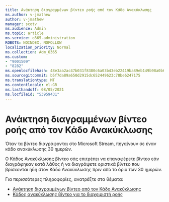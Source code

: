 ```yaml
---
title: Ανάκτηση διαγραμμένων βίντεο ροής από τον Κάδο Ανακύκλωσης
ms.author: v-jmathew
author: v-jmathew
manager: scotv
ms.audience: Admin
ms.topic: article
ms.service: o365-administration
ROBOTS: NOINDEX, NOFOLLOW
localization_priority: Normal
ms.collection: Adm_O365
ms.custom:
- "9001509"
- "8282"
ms.openlocfilehash: 48e3aa2ac47b031f8380c6a03b43eb22419ba89eb149b98a0b63b71f3713ca0c
ms.sourcegitcommit: b5f7da89a650d2915dc652449623c78be6247175
ms.translationtype: MT
ms.contentlocale: el-GR
ms.lasthandoff: 08/05/2021
ms.locfileid: "53959431"
---
```

# <a name="recover-your-deleted-stream-videos-from-the-recycle-bin"></a>Ανάκτηση διαγραμμένων βίντεο ροής από τον Κάδο Ανακύκλωσης

Όταν τα βίντεο διαγράφονται στο Microsoft Stream, πηγαίνουν σε έναν κάδο ανακύκλωσης 30 ημερών.

Ο Κάδος Ανακύκλωσης βίντεο σάς επιτρέπει να επαναφέρετε βίντεο εάν διαγράφηκαν κατά λάθος ή να διαγράψετε οριστικά βίντεο που βρίσκονται ήδη στον Κάδο Ανακύκλωσης πριν από το όριο των 30 ημερών.

Για περισσότερες πληροφορίες, ανατρέξτε στα θέματα:

- [Ανάκτηση διαγραμμένων βίντεο από τον Κάδο Ανακύκλωσης](https://docs.microsoft.com/stream/portal-my-recycle-bin)
- [Κάδος ανακύκλωσης βίντεο για το διαχειριστή ροής](https://docs.microsoft.com/stream/admin-recycle-bin)
